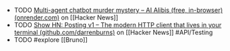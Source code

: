 - TODO [Multi-agent chatbot murder mystery – AI Alibis (free, in-browser) (onrender.com)](https://news.ycombinator.com/item?id=40921989) on [[Hacker News]]
- TODO [Show HN: Posting v1 – The modern HTTP client that lives in your terminal (github.com/darrenburns)](https://news.ycombinator.com/item?id=40926211) on [[Hacker News]] #API/Testing
- TODO #explore [[Bruno]]